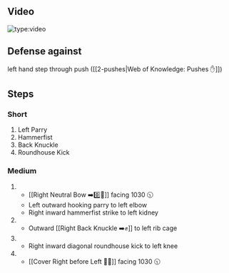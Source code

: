 ## Video

![type:video](https://www.youtube.com/embed/IXZ6kr4VHQw?start=322&end=338)


## Defense against

left hand step through push ([[2-pushes|Web of Knowledge: Pushes ✋]])
## Steps

### Short
1. Left Parry
2. Hammerfist
3. Back Knuckle
4. Roundhouse Kick

### Medium

1. - [[Right Neutral Bow ➡️0️⃣🦶]] facing 1030 🕥
   - Left outward hooking parry to left elbow
   - Right inward hammerfist strike to left kidney
2. - Outward [[Right Back Knuckle ➡️✊]] to
     left rib cage
3. - Right inward diagonal roundhouse kick to left knee
4. - [[Cover Right before Left 🦶🔄]] facing 1030 🕥

